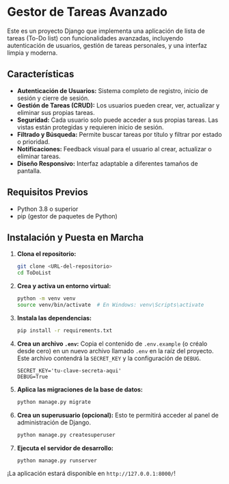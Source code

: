 # Gestor de Tareas Avanzado

Este es un proyecto Django que implementa una aplicación de lista de tareas (To-Do list) con funcionalidades avanzadas, incluyendo autenticación de usuarios, gestión de tareas personales, y una interfaz limpia y moderna.

## Características

- **Autenticación de Usuarios:** Sistema completo de registro, inicio de sesión y cierre de sesión.
- **Gestión de Tareas (CRUD):** Los usuarios pueden crear, ver, actualizar y eliminar sus propias tareas.
- **Seguridad:** Cada usuario solo puede acceder a sus propias tareas. Las vistas están protegidas y requieren inicio de sesión.
- **Filtrado y Búsqueda:** Permite buscar tareas por título y filtrar por estado o prioridad.
- **Notificaciones:** Feedback visual para el usuario al crear, actualizar o eliminar tareas.
- **Diseño Responsivo:** Interfaz adaptable a diferentes tamaños de pantalla.

## Requisitos Previos

- Python 3.8 o superior
- pip (gestor de paquetes de Python)

## Instalación y Puesta en Marcha

1.  **Clona el repositorio:**
    ```bash
    git clone <URL-del-repositorio>
    cd ToDoList
    ```

2.  **Crea y activa un entorno virtual:**
    ```bash
    python -m venv venv
    source venv/bin/activate  # En Windows: venv\Scripts\activate
    ```

3.  **Instala las dependencias:**
    ```bash
    pip install -r requirements.txt
    ```

4.  **Crea un archivo `.env`:**
    Copia el contenido de `.env.example` (o créalo desde cero) en un nuevo archivo llamado `.env` en la raíz del proyecto. Este archivo contendrá la `SECRET_KEY` y la configuración de `DEBUG`.
    ```
    SECRET_KEY='tu-clave-secreta-aqui'
    DEBUG=True
    ```

5.  **Aplica las migraciones de la base de datos:**
    ```bash
    python manage.py migrate
    ```

6.  **Crea un superusuario (opcional):**
    Esto te permitirá acceder al panel de administración de Django.
    ```bash
    python manage.py createsuperuser
    ```

7.  **Ejecuta el servidor de desarrollo:**
    ```bash
    python manage.py runserver
    ```

¡La aplicación estará disponible en `http://127.0.0.1:8000/`!